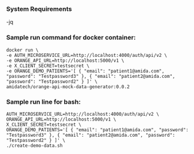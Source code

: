 ### System Requirements
-jq

### Sample run command for docker container:
```
docker run \
-e AUTH_MICROSERVICE_URL=http://localhost:4000/auth/api/v2 \
-e ORANGE_API_URL=http://localhost:5000/v1 \
-e X_CLIENT_SECRET=testsecret \
-e ORANGE_DEMO_PATIENTS='[ { "email": "patient1@amida.com", "password": "Testpassword3" }, { "email": "patient2@amida.com", "password": "Testpassword2" } ]' \
amidatech/orange-api-mock-data-generator:0.0.2 
```

### Sample run line for bash:
```
AUTH_MICROSERVICE_URL=http://localhost:4000/auth/api/v2 \
ORANGE_API_URL=http://localhost:5000/v1 \
X_CLIENT_SECRET=testsecret \
ORANGE_DEMO_PATIENTS='[ { "email": "patient1@amida.com", "password": "Testpassword3" }, { "email": "patient2@amida.com", "password": "Testpassword2" } ]' \
./create-demo-data.sh
```
